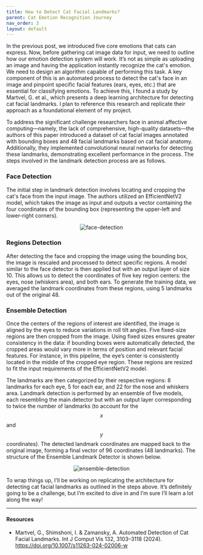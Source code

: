 ```yaml
---
title: How to Detect Cat Facial Landmarks?
parent: Cat Emotion Recognition Journey
nav_order: 3
layout: default
---
```


In the previous post, we introduced five core emotions that cats can express. Now, before gathering cat image data for input, we need to outline how our emotion detection system will work. It’s not as simple as uploading an image and having the application instantly recognize the cat's emotion. We need to design an algorithm capable of performing this task. A key component of this is an automated process to detect the cat's face in an image and pinpoint specific facial features (ears, eyes, etc.) that are essential for classifying emotions. To achieve this, I found a study by Martvel, G. et al., which presents a deep learning architecture for detecting cat facial landmarks. I plan to reference this research and replicate their approach as a foundational element of my project.

To address the significant challenge researchers face in animal affective computing—namely, the lack of comprehensive, high-quality datasets—the authors of this paper introduced a dataset of cat facial images annotated with bounding boxes and 48 facial landmarks based on cat facial anatomy. Additionally, they implemented convolutional neural networks for detecting these landmarks, demonstrating excellent performance in the process. The steps involved in the landmark detection process are as follows.

### Face Detection

The initial step in landmark detection involves locating and cropping the cat's face from the input image. The authors utilized an EfficientNetV2 model, which takes the image as input and outputs a vector containing the four coordinates of the bounding box (representing the upper-left and lower-right corners).

<p align="center">
  <img src="https://github.com/user-attachments/assets/916c2f79-ae9a-4f96-9938-d0d808c12226" title="face-detection">
</p>

### Regions Detection

After detecting the face and cropping the image using the bounding box, the image is rescaled and processed to detect specific regions. A model similar to the face detector is then applied but with an output layer of size 10. This allows us to detect the coordinates of five key region centers: the eyes, nose (whiskers area), and both ears. To generate the training data, we averaged the landmark coordinates from these regions, using 5 landmarks out of the original 48.

### Ensemble Detection

Once the centers of the regions of interest are identified, the image is aligned by the eyes to reduce variations in roll tilt angles. Five fixed-size regions are then cropped from the image. Using fixed sizes ensures greater consistency in the data: if bounding boxes were automatically detected, the cropped areas would vary more in terms of position and relevant facial features. For instance, in this pipeline, the eye’s center is consistently located in the middle of the cropped eye region. These regions are resized to fit the input requirements of the EfficientNetV2 model.

The landmarks are then categorized by their respective regions: 8 landmarks for each eye, 5 for each ear, and 22 for the nose and whiskers area. Landmark detection is performed by an ensemble of five models, each resembling the main detector but with an output layer corresponding to twice the number of landmarks (to account for the $$x$$ and $$y$$ coordinates). The detected landmark coordinates are mapped back to the original image, forming a final vector of 96 coordinates (48 landmarks). The structure of the Ensemble Landmark Detector is shown below.

<p align="center">
  <img src="https://github.com/user-attachments/assets/d63e47e4-ed06-4a1b-8be5-0575f9f92e8c" title="ensemble-detection">
</p>

To wrap things up, I'll be working on replicating the architecture for detecting cat facial landmarks as outlined in the steps above. It’s definitely going to be a challenge, but I’m excited to dive in and I’m sure I’ll learn a lot along the way!

---
#### Resources
- Martvel, G., Shimshoni, I. & Zamansky, A. Automated Detection of Cat Facial Landmarks. Int J Comput Vis 132, 3103–3118 (2024). https://doi.org/10.1007/s11263-024-02006-w
